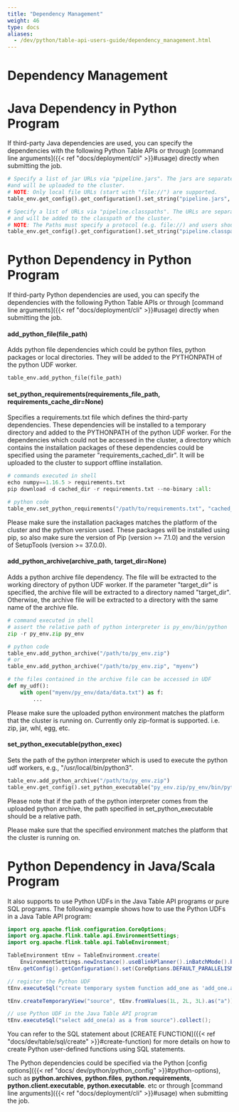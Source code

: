 ```yaml
---
title: "Dependency Management"
weight: 46
type: docs
aliases:
  - /dev/python/table-api-users-guide/dependency_management.html
---
```

<!--
Licensed to the Apache Software Foundation (ASF) under one
or more contributor license agreements.  See the NOTICE file
distributed with this work for additional information
regarding copyright ownership.  The ASF licenses this file
to you under the Apache License, Version 2.0 (the
"License"); you may not use this file except in compliance
with the License.  You may obtain a copy of the License at

  http://www.apache.org/licenses/LICENSE-2.0

Unless required by applicable law or agreed to in writing,
software distributed under the License is distributed on an
"AS IS" BASIS, WITHOUT WARRANTIES OR CONDITIONS OF ANY
KIND, either express or implied.  See the License for the
specific language governing permissions and limitations
under the License.
-->

# Dependency Management



# Java Dependency in Python Program

If third-party Java dependencies are used, you can specify the dependencies with the following Python Table APIs or through [command line arguments]({{< ref "docs/deployment/cli" >}}#usage) directly when submitting the job.

```python
# Specify a list of jar URLs via "pipeline.jars". The jars are separated by ";" 
#and will be uploaded to the cluster.
# NOTE: Only local file URLs (start with "file://") are supported.
table_env.get_config().get_configuration().set_string("pipeline.jars", "file:///my/jar/path/connector.jar;file:///my/jar/path/udf.jar")

# Specify a list of URLs via "pipeline.classpaths". The URLs are separated by ";" 
# and will be added to the classpath of the cluster.
# NOTE: The Paths must specify a protocol (e.g. file://) and users should ensure that the URLs are accessible on both the client and the cluster.
table_env.get_config().get_configuration().set_string("pipeline.classpaths", "file:///my/jar/path/connector.jar;file:///my/jar/path/udf.jar")
```

# Python Dependency in Python Program

If third-party Python dependencies are used, you can specify the dependencies with the following Python Table APIs or through [command line arguments]({{< ref "docs/deployment/cli" >}}#usage) directly when submitting the job.

#### add_python_file(file_path)

Adds python file dependencies which could be python files, python packages or local directories. They will be added to the PYTHONPATH of the python UDF worker.

```python
table_env.add_python_file(file_path)
```

#### set_python_requirements(requirements_file_path, requirements_cache_dir=None)

Specifies a requirements.txt file which defines the third-party dependencies. These dependencies will be installed to a temporary directory and added to the PYTHONPATH of the python UDF worker. For the dependencies which could not be accessed in the cluster, a directory which contains the installation packages of these dependencies could be specified using the parameter "requirements_cached_dir". It will be uploaded to the cluster to support offline installation.

```python
# commands executed in shell
echo numpy==1.16.5 > requirements.txt
pip download -d cached_dir -r requirements.txt --no-binary :all:

# python code
table_env.set_python_requirements("/path/to/requirements.txt", "cached_dir")
```

Please make sure the installation packages matches the platform of the cluster and the python version used. These packages will be installed using pip, so also make sure the version of Pip (version >= 7.1.0) and the version of SetupTools (version >= 37.0.0).

#### add_python_archive(archive_path, target_dir=None)

Adds a python archive file dependency. The file will be extracted to the working directory of python UDF worker. If the parameter "target_dir" is specified, the archive file will be extracted to a directory named "target_dir". Otherwise, the archive file will be extracted to a directory with the same name of the archive file.

```python
# command executed in shell
# assert the relative path of python interpreter is py_env/bin/python
zip -r py_env.zip py_env

# python code
table_env.add_python_archive("/path/to/py_env.zip")
# or
table_env.add_python_archive("/path/to/py_env.zip", "myenv")

# the files contained in the archive file can be accessed in UDF
def my_udf():
    with open("myenv/py_env/data/data.txt") as f:
        ...
```

Please make sure the uploaded python environment matches the platform that the cluster is running on. Currently only zip-format is supported. i.e. zip, jar, whl, egg, etc.

#### set_python_executable(python_exec)

Sets the path of the python interpreter which is used to execute the python udf workers, e.g., "/usr/local/bin/python3".

```python
table_env.add_python_archive("/path/to/py_env.zip")
table_env.get_config().set_python_executable("py_env.zip/py_env/bin/python")
```

Please note that if the path of the python interpreter comes from the uploaded python archive, the path specified in set_python_executable should be a relative path.

Please make sure that the specified environment matches the platform that the cluster is running on.

# Python Dependency in Java/Scala Program

It also supports to use Python UDFs in the Java Table API programs or pure SQL programs. The following example shows how to
use the Python UDFs in a Java Table API program:

```java
import org.apache.flink.configuration.CoreOptions;
import org.apache.flink.table.api.EnvironmentSettings;
import org.apache.flink.table.api.TableEnvironment;

TableEnvironment tEnv = TableEnvironment.create(
    EnvironmentSettings.newInstance().useBlinkPlanner().inBatchMode().build());
tEnv.getConfig().getConfiguration().set(CoreOptions.DEFAULT_PARALLELISM, 1);

// register the Python UDF
tEnv.executeSql("create temporary system function add_one as 'add_one.add_one' language python");

tEnv.createTemporaryView("source", tEnv.fromValues(1L, 2L, 3L).as("a"));

// use Python UDF in the Java Table API program
tEnv.executeSql("select add_one(a) as a from source").collect();
```

You can refer to the SQL statement about [CREATE FUNCTION]({{< ref "docs/dev/table/sql/create" >}}#create-function) for more details
on how to create Python user-defined functions using SQL statements.

The Python dependencies could be specified via the Python [config options]({{< ref "docs/ dev/python/python_config" >}}#python-options),
such as **python.archives**, **python.files**, **python.requirements**, **python.client.executable**, **python.executable**. etc or through [command line arguments]({{< ref "docs/deployment/cli" >}}#usage) when submitting the job.
